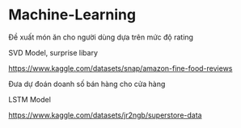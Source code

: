 # Machine-Learning
Đề xuất món ăn cho người dùng dựa trên mức độ rating 

SVD Model, surprise libary

https://www.kaggle.com/datasets/snap/amazon-fine-food-reviews

Đưa dự đoán doanh số bán hàng cho cửa hàng

LSTM Model

https://www.kaggle.com/datasets/jr2ngb/superstore-data

